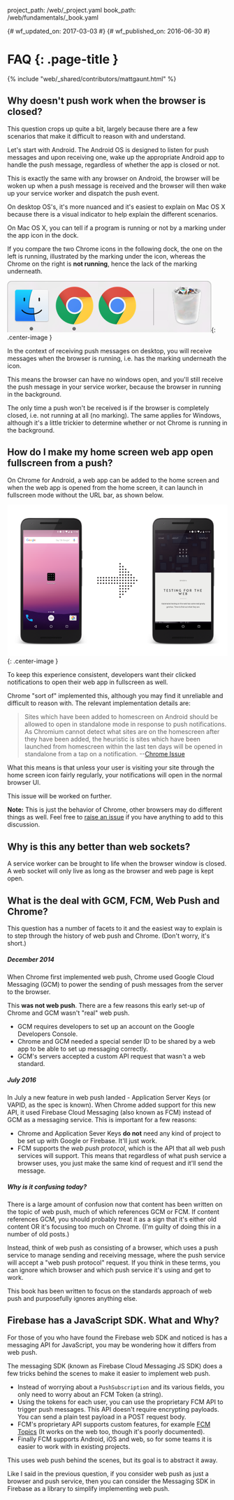 project_path: /web/_project.yaml
book_path: /web/fundamentals/_book.yaml

{# wf_updated_on: 2017-03-03 #}
{# wf_published_on: 2016-06-30 #}

# FAQ {: .page-title }

{% include "web/_shared/contributors/mattgaunt.html" %}



## Why doesn't push work when the browser is closed?

This question crops up quite a bit, largely because there are a few scenarios that make it
difficult to reason with and understand.

Let's start with Android. The Android OS is designed to listen for push messages and upon
receiving one, wake up the appropriate Android app to handle the push message,
regardless of whether the app is closed or not.

This is exactly the same with any browser on Android, the browser will be woken
up when a push message is received and the browser will then wake up your
service worker and dispatch the push event.

On desktop OS's, it's more nuanced and it's easiest to explain on Mac OS X
because there is a visual indicator to help explain the different scenarios.

On Mac OS X, you can tell if a program is running or not by a marking
under the app icon in the dock.

If you compare the two Chrome icons in the following dock, the one on the left
is running, illustrated by the marking under the icon, whereas the Chrome
on the right is **not running**, hence the lack of the marking underneath.

![Example of OS X](./images/faq/os-x-dock.png){: .center-image }

In the context of receiving push messages on desktop, you will receive messages
when the browser is running, i.e. has the marking underneath the icon.

This means the browser can have no windows open, and you'll still receive the push message in
your service worker, because the browser in running in the background.

The only time a push won't be received is if the browser is completely closed, i.e. not running
at all (no marking). The same applies for Windows, although it's a little trickier to determine
whether or not Chrome is running in the background.

## How do I make my home screen web app open fullscreen from a push?

On Chrome for Android, a web app can be added to the home screen and when the web app is opened
from the home screen, it can launch in fullscreen mode without the URL bar, as shown below.

![Home screen Icon to Fullscreen](./images/faq/gauntface-homescreen-to-fullscreen.png){: .center-image }

To keep this experience consistent, developers want their clicked notifications to open their
web app in fullscreen as well.

Chrome "sort of" implemented this, although you may find it unreliable
and difficult to reason with. The relevant implementation details are:

> Sites which have been added to homescreen on Android should be
> allowed to open in standalone mode in response to push notifications. As
> Chromium cannot detect what sites are on the homescreen after they
> have been added, the heuristic is sites which have been launched from
> homescreen within the last ten days will be opened in standalone from
> a tap on a notification.
> --[Chrome Issue](https://bugs.chromium.org/p/chromium/issues/detail?id=541711)

What this means is that unless your user is visiting your site through the home screen icon
fairly regularly, your notifications will open in the normal browser UI.

This issue will be worked on further.

**Note:** This is just the behavior of Chrome, other browsers may do different things as well.
Feel free to [raise an issue](https://github.com/gauntface/web-push-book/issues) if you have
anything to add to this discussion.

## Why is this any better than web sockets?

A service worker can be brought to life when the browser window is
closed. A web socket will only live as long as the browser and
web page is kept open.

## What is the deal with GCM, FCM, Web Push and Chrome?

This question has a number of facets to it and the easiest way to explain is to
step through the history of web push and Chrome. (Don't worry, it's short.)

##### December 2014
When Chrome first implemented web push, Chrome used Google Cloud Messaging (GCM)
to power the sending of push messages from the server to the browser.

This **was not web push**. There are a few reasons this early set-up of Chrome and GCM wasn't
"real" web push.

- GCM requires developers to set up an account on the Google Developers Console.
- Chrome and GCM needed a special sender ID to be shared by a web app to be able to set up
messaging correctly.
- GCM's servers accepted a custom API request that wasn't a web standard.

##### July 2016
In July a new feature in web push landed - Application Server Keys (or VAPID, as
the spec is known). When Chrome added support for this new API, it used Firebase
Cloud Messaging (also known as FCM) instead of GCM as a messaging service. This
is important for a few reasons:

- Chrome and Application Sever Keys **do not** need any kind of project to be set up with Google
or Firebase. It'll just work.
- FCM supports the *web push protocol*, which is the API that all web push services will
support. This means that regardless of what push service a browser uses, you just make the same
kind of request and it'll send the message.

##### Why is it confusing today?
There is a large amount of confusion now that content has been written on the topic of web
push, much of which references GCM or FCM. If content references GCM, you should probably treat
it as a sign that it's either old content OR it's focusing too much on Chrome. (I'm guilty of
doing this in a number of old posts.)

Instead, think of web push as consisting of a browser, which uses a push service to manage
sending and receiving message, where the push service will accept a "web push protocol"
request. If you think in these terms, you can ignore which browser and which push service it's
using and get to work.

This book has been written to focus on the standards approach of web push and
purposefully ignores anything else.

## Firebase has a JavaScript SDK. What and Why?

For those of you who have found the Firebase web SDK and noticed is has a messaging API for
JavaScript, you may be wondering how it differs from web push.

The messaging SDK (known as Firebase Cloud Messaging JS SDK) does a few tricks behind the
scenes to make it easier to implement web push.

- Instead of worrying about a `PushSubscription` and its various fields,
you only need to worry about an FCM Token (a string).
- Using the tokens for each user, you can use the proprietary FCM API to
trigger push messages. This API doesn't require encrypting payloads. You
can send a plain test payload in a POST request body.
- FCM's proprietary API supports custom features, for example
[FCM Topics](https://firebase.google.com/docs/cloud-messaging/android/topic-messaging)
(It works on the web too, though it's poorly documented).
- Finally FCM supports Android, iOS and web, so for some teams it is
easier to work with in existing projects.

This uses web push behind the scenes, but its goal is to abstract it away.

Like I said in the previous question, if you consider web push as just a browser and push
service, then you can consider the Messaging SDK in Firebase as a library to simplify
implementing web push.
